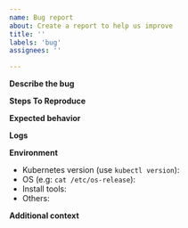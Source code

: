 ```yaml
---
name: Bug report
about: Create a report to help us improve
title: ''
labels: 'bug'
assignees: ''

---
```


**Describe the bug**

**Steps To Reproduce**

**Expected behavior**

**Logs**

**Environment**

- Kubernetes version (use `kubectl version`):
- OS (e.g: `cat /etc/os-release`):
- Install tools:
- Others:

**Additional context**